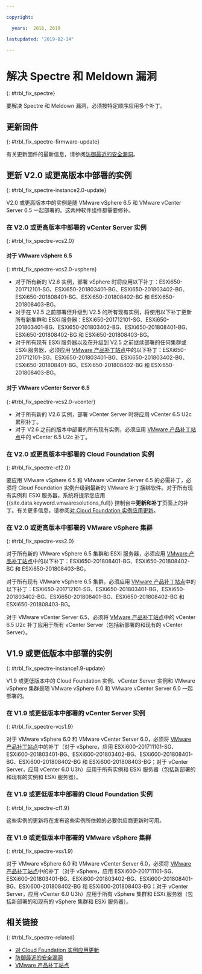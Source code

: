 ```yaml
---

copyright:

  years:  2016, 2019

lastupdated: "2019-02-14"

---
```


# 解决 Spectre 和 Meldown 漏洞
{: #trbl_fix_spectre}

要解决 Spectre 和 Meldown 漏洞，必须按特定顺序应用多个补丁。

## 更新固件
{: #trbl_fix_spectre-firmware-update}

有关更新固件的最新信息，请参阅[防御最近的安全漏洞](https://www.ibm.com/blogs/bluemix/2018/01/ibm-cloud-spectre-meltdown-vulnerabilities/)。

## 更新 V2.0 或更高版本中部署的实例
{: #trbl_fix_spectre-instance2.0-update}

V2.0 或更高版本中的实例是随 VMware vSphere 6.5 和 VMware vCenter Server 6.5 一起部署的。这两种软件组件都需要修补。

### 在 V2.0 或更高版本中部署的 vCenter Server 实例
{: #trbl_fix_spectre-vcs2.0}

#### 对于 VMware vSphere 6.5
{: #trbl_fix_spectre-vcs2.0-vsphere}

* 对于所有新的 V2.6 实例，部署 vSphere 时将应用以下补丁：ESXi650-201712101-SG、ESXi650-201803401-BG、ESXi650-201803402-BG、ESXi650-201808401-BG、ESXi650-201808402-BG 和 ESXi650-201808403-BG。
* 对于在 V2.5 之前部署但升级到 V2.5 的所有现有实例，将使用以下补丁更新所有新集群和 ESXi 服务器：ESXi650-201712101-SG、ESXi650-201803401-BG、ESXi650-201803402-BG、ESXi650-201808401-BG、ESXi650-201808402-BG 和 ESXi650-201808403-BG。
* 对于所有现有 ESXi 服务器以及在升级到 V2.5 之前继续部署的任何集群或 ESXi 服务器，必须应用 [VMware 产品补丁站点](https://my.vmware.com/group/vmware/patch)中的以下补丁：ESXi650-201712101-SG、ESXi650-201803401-BG、ESXi650-201803402-BG、ESXi650-201808401-BG、ESXi650-201808402-BG 和 ESXi650-201808403-BG。

#### 对于 VMware vCenter Server 6.5
{: #trbl_fix_spectre-vcs2.0-vcenter}

* 对于所有新的 V2.6 实例，部署 vCenter Server 时将应用 vCenter 6.5 U2c 累积补丁。
* 对于 V2.6 之前的版本中部署的所有现有实例，必须应用 [VMware 产品补丁站点](https://my.vmware.com/group/vmware/patch)中的 vCenter 6.5 U2c 补丁。

### 在 V2.0 或更高版本中部署的 Cloud Foundation 实例
{: #trbl_fix_spectre-cf2.0}

要应用 VMware vSphere 6.5 和 VMware vCenter Server 6.5 的必需补丁，必须将 Cloud Foundation 实例升级到最新的 VMware 补丁捆绑软件。对于所有现有实例和 ESXi 服务器，系统将提示您应用 {{site.data.keyword.vmwaresolutions_full}} 控制台中**更新和补丁**页面上的补丁。有关更多信息，请参阅[对 Cloud Foundation 实例应用更新](/docs/services/vmwaresolutions/sddc?topic=vmware-solutions-sd_applyingupdates)。

### 在 V2.0 或更高版本中部署的 VMware vSphere 集群
{: #trbl_fix_spectre-vss2.0}

对于所有新的 VMware vSphere 6.5 集群和 ESXi 服务器，必须应用 [VMware 产品补丁站点](https://my.vmware.com/group/vmware/patch)中的以下补丁：ESXi650-201808401-BG、ESXi650-201808402-BG 和 ESXi650-201808403-BG。

对于所有现有 VMware vSphere 6.5 集群，必须应用 [VMware 产品补丁站点](https://my.vmware.com/group/vmware/patch)中的以下补丁：ESXi650-201712101-SG、ESXi650-201803401-BG、ESXi650-201803402-BG、ESXi650-201808401-BG、ESXi650-201808402-BG 和 ESXi650-201808403-BG。

对于 VMware vCenter Server 6.5，必须将 [VMware 产品补丁站点](https://my.vmware.com/group/vmware/patch)中的 vCenter 6.5 U2c 补丁应用于所有 vCenter Server（包括新部署的和现有的 vCenter Server）。

## V1.9 或更低版本中部署的实例
{: #trbl_fix_spectre-instance1.9-update}

V1.9 或更低版本中的 Cloud Foundation 实例、vCenter Server 实例和 VMware vSphere 集群是随 VMware vSphere 6.0 和 VMware vCenter Server 6.0 一起部署的。

### 在 V1.9 或更低版本中部署的 vCenter Server 实例
{: #trbl_fix_spectre-vcs1.9}

对于 VMware vSphere 6.0 和 VMware vCenter Server 6.0，必须将 [VMware 产品补丁站点](https://my.vmware.com/group/vmware/patch)中的补丁（对于 vSphere，应用 ESXi600-201711101-SG、ESXi600-201803401-BG、ESXi600-201803402-BG、ESXi600-201808401-BG、ESXi600-201808402-BG 和 ESXi600-201808403-BG；对于 vCenter Server，应用 vCenter 6.0 U3h）应用于所有实例和 ESXi 服务器（包括新部署的和现有的实例和 ESXi 服务器）。

### 在 V1.9 或更低版本中部署的 Cloud Foundation 实例
{: #trbl_fix_spectre-cf1.9}

这些实例的更新将在发布这些实例所依赖的必要供应商更新时可用。

### 在 V1.9 或更低版本中部署的 VMware vSphere 集群
{: #trbl_fix_spectre-vss1.9}

对于 VMware vSphere 6.0 和 VMware vCenter Server 6.0，必须将 [VMware 产品补丁站点](https://my.vmware.com/group/vmware/patch)中的补丁（对于 vSphere，应用 ESXi600-201711101-SG、ESXi600-201803401-BG、ESXi600-201803402-BG、ESXi600-201808401-BG、ESXi600-201808402-BG 和 ESXi600-201808403-BG；对于 vCenter Server，应用 vCenter 6.0 U3h）应用于所有 vSphere 集群和 ESXi 服务器（包括新部署的和现有的 vSphere 集群和 ESXi 服务器）。

## 相关链接
{: #trbl_fix_spectre-related}

* [对 Cloud Foundation 实例应用更新](/docs/services/vmwaresolutions/sddc?topic=vmware-solutions-sd_applyingupdates)
* [防御最近的安全漏洞](https://www.ibm.com/blogs/bluemix/2018/01/ibm-cloud-spectre-meltdown-vulnerabilities/)
* [VMware 产品补丁站点](https://my.vmware.com/group/vmware/patch)

